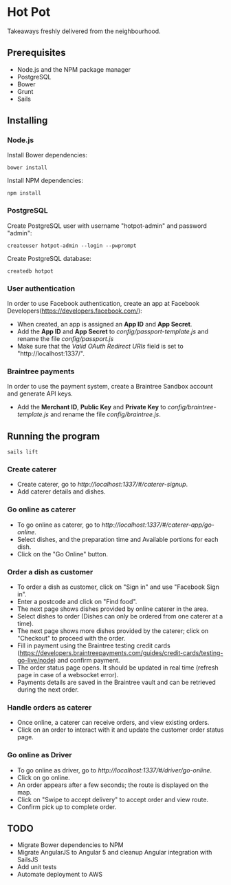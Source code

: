 # Hot Pot

Takeaways freshly delivered from the neighbourhood.

## Prerequisites

- Node.js and the NPM package manager
- PostgreSQL
- Bower
- Grunt
- Sails

## Installing

### Node.js
Install Bower dependencies:
```
bower install
```

Install NPM dependencies:
```
npm install
```

### PostgreSQL
Create PostgreSQL user with username "hotpot-admin" and password "admin":
```
createuser hotpot-admin --login --pwprompt
```

Create PostgreSQL database:
```
createdb hotpot
```

### User authentication
In order to use Facebook authentication, create an app at Facebook Developers(https://developers.facebook.com/): 
- When created, an app is assigned an **App ID** and **App Secret**. 
- Add the **App ID** and **App Secret** to *config/passport-template.js* and rename the file *config/passport.js*
- Make sure that the *Valid OAuth Redirect URIs* field is set to "http://localhost:1337/".

### Braintree payments
In order to use the payment system, create a Braintree Sandbox account and generate API keys.
- Add the **Merchant ID**, **Public Key** and **Private Key** to *config/braintree-template.js* and rename the file *config/braintree.js*.

## Running the program
```
sails lift
```

### Create caterer
- Create caterer, go to *http://localhost:1337/#/caterer-signup*.
- Add caterer details and dishes.

### Go online as caterer
- To go online as caterer, go to *http://localhost:1337/#/caterer-app/go-online*.
- Select dishes, and the preparation time and Available portions for each dish.
- Click on the "Go Online" button.

### Order a dish as customer
- To order a dish as customer, click on "Sign in" and use "Facebook Sign in".
- Enter a postcode and click on "Find food".
- The next page shows dishes provided by online caterer in the area.
- Select dishes to order (Dishes can only be ordered from one caterer at a time).
- The next page shows more dishes provided by the caterer; click on "Checkout" to proceed with the order.
- Fill in payment using the Braintree testing credit cards (https://developers.braintreepayments.com/guides/credit-cards/testing-go-live/node) and confirm payment.
- The order status page opens. It should be updated in real time (refresh page in case of a websocket error).
- Payments details are saved in the Braintree vault and can be retrieved during the next order.

### Handle orders as caterer
- Once online, a caterer can receive orders, and view existing orders.
- Click on an order to interact with it and update the customer order status page.

### Go online as Driver
- To go online as driver, go to *http://localhost:1337/#/driver/go-online*.
- Click on go online.
- An order appears after a few seconds; the route is displayed on the map.
- Click on "Swipe to accept delivery" to accept order and view route.
- Confirm pick up to complete order.

## TODO
- Migrate Bower dependencies to NPM
- Migrate AngularJS to Angular 5 and cleanup Angular integration with SailsJS
- Add unit tests
- Automate deployment to AWS
